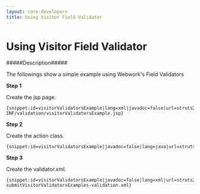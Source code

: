 ```yaml
---
layout: core-developers
title: Using Visitor Field Validator
---
```


# Using Visitor Field Validator

#####Description#####

The followings show a simple example using Webwork's Field Validators

__Step 1__

Create the jsp page\.

~~~~~~~
{snippet:id=visitorValidatorsExample|lang=xml|javadoc=false|url=struts2/apps/showcase/src/main/webapp/WEB-INF/validation/visitorValidatorsExample.jsp}
~~~~~~~

__Step 2__

Create the action class\.

~~~~~~~
{snippet:id=visitorValidatorsExample|javadoc=false|lang=java|url=struts2/apps/showcase/src/main/java/org/apache/struts2/showcase/validation/VisitorValidatorsExampleAction.java}
~~~~~~~

__Step 3__

Create the validator\.xml\.

~~~~~~~
{snippet:id=visitorValidatorsExample|javadoc=false|lang=xml|url=struts2/apps/showcase/src/main/resources/org/apache/struts2/showcase/validation/VisitorValidatorsExampleAction-submitVisitorValidatorsExamples-validation.xml}
~~~~~~~